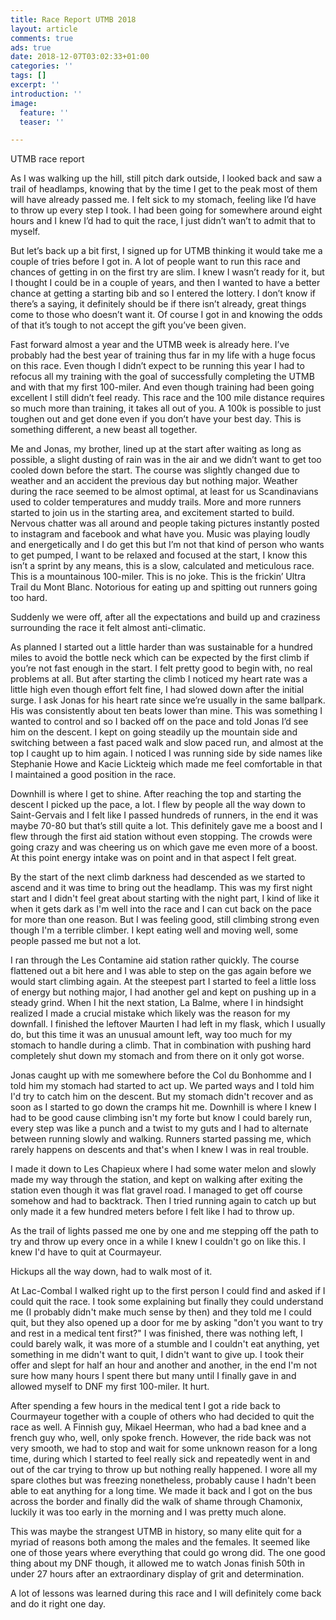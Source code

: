 ```yaml
---
title: Race Report UTMB 2018
layout: article
comments: true
ads: true
date: 2018-12-07T03:02:33+01:00
categories: ''
tags: []
excerpt: ''
introduction: ''
image:
  feature: ''
  teaser: ''

---
```

UTMB race report

As I was walking up the hill, still pitch dark outside, I looked back and saw a trail of headlamps, knowing that by the time I get to the peak most of them will have already passed me. I felt sick to my stomach, feeling like I’d have to throw up every step I took. I had been going for somewhere around eight hours and I knew I’d had to quit the race, I just didn’t wan’t to admit that to myself.

But let’s back up a bit first, I signed up for UTMB thinking it would take me a couple of tries before I got in. A lot of people want to run this race and chances of getting in on the first try are slim. I knew I wasn’t ready for it, but I thought I could be in a couple of years, and then I wanted to have a better chance at getting a starting bib and so I entered the lottery. I don’t know if there’s a saying, it definitely should be if there isn’t already, great things come to those who doesn’t want it. Of course I got in and knowing the odds of that it’s tough to not accept the gift you’ve been given.

Fast forward almost a year and the UTMB week is already here. I’ve probably had the best year of training thus far in my life with a huge focus on this race. Even though I didn’t expect to be running this year I had to refocus all my training with the goal of successfully completing the UTMB and with that my first 100-miler. And even though training had been going excellent I still didn’t feel ready. This race and the 100 mile distance requires so much more than training, it takes all out of you. A 100k is possible to just toughen out and get done even if you don’t have your best day. This is something different, a new beast all together.

Me and Jonas, my brother, lined up at the start after waiting as long as possible, a slight dusting of rain was in the air and we didn’t want to get too cooled down before the start. The course was slightly changed due to weather and an accident the previous day but nothing major. Weather during the race seemed to be almost optimal, at least for us Scandinavians used to colder temperatures and muddy trails. More and more runners started to join us in the starting area, and excitement started to build. Nervous chatter was all around and people taking pictures instantly posted to instagram and facebook and what have you. Music was playing loudly and energetically and I do get this but I’m not that kind of person who wants to get pumped, I want to be relaxed and focused at the start, I know this isn’t a sprint by any means, this is a slow, calculated and meticulous race. This is a mountainous 100-miler. This is no joke. This is the frickin’ Ultra Trail du Mont Blanc. Notorious for eating up and spitting out runners going too hard.

Suddenly we were off, after all the expectations and build up and craziness surrounding the race it felt almost anti-climatic.

As planned I started out a little harder than was sustainable for a hundred miles to avoid the bottle neck which can be expected by the first climb if you’re not fast enough in the start. I felt pretty good to begin with, no real problems at all. But after starting the climb I noticed my heart rate was a little high even though effort felt fine, I had slowed down after the initial surge. I ask Jonas for his heart rate since we’re usually in the same ballpark. His was consistently about ten beats lower than mine. This was something I wanted to control and so I backed off on the pace and told Jonas I’d see him on the descent. I kept on going steadily up the mountain side and switching between a fast paced walk and slow paced run, and almost at the top I caught up to him again. I noticed I was running side by side names like Stephanie Howe and Kacie Lickteig which made me feel comfortable in that I maintained a good position in the race.

Downhill is where I get to shine. After reaching the top and starting the descent I picked up the pace, a lot. I flew by people all the way down to Saint-Gervais and I felt like I passed hundreds of runners, in the end it was maybe 70-80 but that’s still quite a lot. This definitely gave me a boost and I flew through the first aid station without even stopping. The crowds were going crazy and was cheering us on which gave me even more of a boost. At this point energy intake was on point and in that aspect I felt great.

By the start of the next climb darkness had descended as we started to ascend and it was time to bring out the headlamp. This was my first night start and I didn't feel great about starting with the night part, I kind of like it when it gets dark as I'm well into the race and I can cut back on the pace for more than one reason. But I was feeling good, still climbing strong even though I'm a terrible climber. I kept eating well and moving well, some people passed me but not a lot.

I ran through the Les Contamine aid station rather quickly. The course flattened out a bit here and I was able to step on the gas again before we would start climbing again. At the steepest part I started to feel a little loss of energy but nothing major, I had another gel and kept on pushing up in a steady grind. When I hit the next station, La Balme, where I in hindsight realized I made a crucial mistake which likely was the reason for my downfall. I finished the leftover Maurten I had left in my flask, which I usually do, but this time it was an unusual amount left, way too much for my stomach to handle during a climb. That in combination with pushing hard completely shut down my stomach and from there on it only got worse.

Jonas caught up with me somewhere before the Col du Bonhomme and I told him my stomach had started to act up. We parted ways and I told him I'd try to catch him on the descent. But my stomach didn't recover and as soon as I started to go down the cramps hit me. Downhill is where I knew I had to be good cause climbing isn't my forte but know I could barely run, every step was like a punch and a twist to my guts and I had to alternate between running slowly and walking. Runners started passing me, which rarely happens on descents and that's when I knew I was in real trouble.

I made it down to Les Chapieux where I had some water melon and slowly made my way through the station, and kept on walking after exiting the station even though it was flat gravel road. I managed to get off course somehow and had to backtrack. Then I tried running again to catch up but only made it a few hundred meters before I felt like I had to throw up.

As the trail of lights passed me one by one and me stepping off the path to try and throw up every once in a while I knew I couldn't go on like this. I knew I'd have to quit at Courmayeur.

Hickups all the way down, had to walk most of it.

At Lac-Combal I walked right up to the first person I could find and asked if I could quit the race. I took some explaining but finally they could understand me (I probably didn't make much sense by then) and they told me I could quit, but they also opened up a door for me by asking "don't you want to try and rest in a medical tent first?" I was finished, there was nothing left, I could barely walk, it was more of a stumble and I couldn't eat anything, yet something in me didn't want to quit, I didn't want to give up. I took their offer and slept for half an hour and another and another, in the end I'm not sure how many hours I spent there but many until I finally gave in and allowed myself to DNF my first 100-miler. It hurt.

After spending a few hours in the medical tent I got a ride back to Courmayeur together with a couple of others who had decided to quit the race as well. A Finnish guy, Mikael Heerman, who had a bad knee and a french guy who, well, only spoke french. However, the ride back was not very smooth, we had to stop and wait for some unknown reason for a long time, during which I started to feel really sick and repeatedly went in and out of the car trying to throw up but nothing really happened. I wore all my spare clothes but was freezing nonetheless, probably cause I hadn't been able to eat anything for a long time. We made it back and I got on the bus across the border and finally did the walk of shame through Chamonix, luckily it was too early in the morning and I was pretty much alone.

This was maybe the strangest UTMB in history, so many elite quit for a myriad of reasons both among the males and the females. It seemed like one of those years where everything that could go wrong did. The one good thing about my DNF though, it allowed me to watch Jonas finish 50th in under 27 hours after an extraordinary display of grit and determination.

A lot of lessons was learned during this race and I will definitely come back and do it right one day.